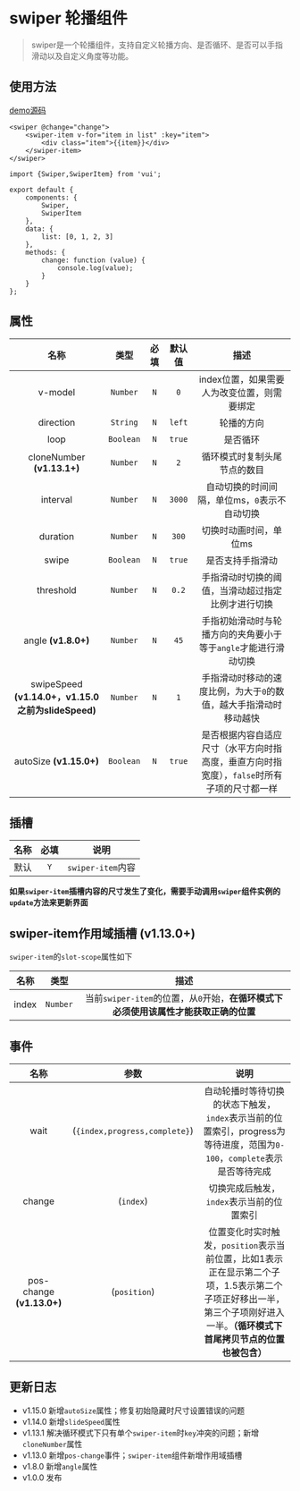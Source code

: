 # swiper 轮播组件

> swiper是一个轮播组件，支持自定义轮播方向、是否循环、是否可以手指滑动以及自定义角度等功能。

## 使用方法

[demo源码](https://gitlab.vmic.xyz/game-fed/vui/blob/master/demo/src/views/components/swiper/index.vue)

```
<swiper @change="change">
    <swiper-item v-for="item in list" :key="item">
        <div class="item">{{item}}</div>
    </swiper-item>
</swiper>
```

```
import {Swiper,SwiperItem} from 'vui';

export default {
    components: {
        Swiper,
        SwiperItem
    },
    data: {
        list: [0, 1, 2, 3]
    },
    methods: {
        change: function (value) {
            console.log(value);
        }
    }
};
```

## 属性

|                        名称                        |   类型    | 必填  | 默认值 |                                            描述                                             |
| :------------------------------------------------: | :-------: | :---: | :----: | :-----------------------------------------------------------------------------------------: |
|                      v-model                       | `Number`  |  `N`  |  `0`   |                         index位置，如果需要人为改变位置，则需要绑定                         |
|                     direction                      | `String`  |  `N`  | `left` |                                         轮播的方向                                          |
|                        loop                        | `Boolean` |  `N`  | `true` |                                          是否循环                                           |
|             cloneNumber **(v1.13.1+)**             | `Number`  |  `N`  |  `2`   |                                循环模式时复制头尾节点的数目                                 |
|                      interval                      | `Number`  |  `N`  | `3000` |                        自动切换的时间间隔，单位ms，`0`表示不自动切换                        |
|                      duration                      | `Number`  |  `N`  | `300`  |                                   切换时动画时间，单位ms                                    |
|                       swipe                        | `Boolean` |  `N`  | `true` |                                      是否支持手指滑动                                       |
|                     threshold                      | `Number`  |  `N`  | `0.2`  |                     手指滑动时切换的阈值，当滑动超过指定比例才进行切换                      |
|                angle **(v1.8.0+)**                 | `Number`  |  `N`  |  `45`  |               手指初始滑动时与轮播方向的夹角要小于等于`angle`才能进行滑动切换               |
| swipeSpeed **(v1.14.0+，v1.15.0之前为slideSpeed)** | `Number`  |  `N`  |  `1`   |              手指滑动时移动的速度比例，为大于`0`的数值，越大手指滑动时移动越快              |
|              autoSize **(v1.15.0+)**               | `Boolean` |  `N`  | `true` | 是否根据内容自适应尺寸（水平方向时指高度，垂直方向时指宽度），`false`时所有子项的尺寸都一样 |

## 插槽

| 名称  | 必填  |       说明        |
| :---: | :---: | :---------------: |
| 默认  |  `Y`  | `swiper-item`内容 |

**如果`swiper-item`插槽内容的尺寸发生了变化，需要手动调用`swiper`组件实例的`update`方法来更新界面**

## swiper-item作用域插槽 (v1.13.0+)

`swiper-item`的`slot-scope`属性如下

| 名称  |   类型   |                                         描述                                         |
| :---: | :------: | :----------------------------------------------------------------------------------: |
| index | `Number` | 当前`swiper-item`的位置，从`0`开始，**在循环模式下必须使用该属性才能获取正确的位置** |

## 事件

|           名称            |             参数              |                                                                                     说明                                                                                     |
| :-----------------------: | :---------------------------: | :--------------------------------------------------------------------------------------------------------------------------------------------------------------------------: |
|           wait            | (`{index,progress,complete}`) |                           自动轮播时等待切换的状态下触发，`index`表示当前的位置索引，progress为等待进度，范围为`0-100`，`complete`表示是否等待完成                           |
|          change           |           (`index`)           |                                                                  切换完成后触发，`index`表示当前的位置索引                                                                   |
| pos-change **(v1.13.0+)** |         (`position`)          | 位置变化时实时触发，`position`表示当前位置，比如1表示正在显示第二个子项，1.5表示第二个子项正好移出一半，第三个子项刚好进入一半。**（循环模式下首尾拷贝节点的位置也被包含）** |

## 更新日志

* v1.15.0 新增`autoSize`属性；修复初始隐藏时尺寸设置错误的问题
* v1.14.0 新增`slideSpeed`属性
* v1.13.1 解决循环模式下只有单个`swiper-item`时`key`冲突的问题；新增`cloneNumber`属性
* v1.13.0 新增`pos-change`事件；`swiper-item`组件新增作用域插槽
* v1.8.0 新增`angle`属性
* v1.0.0 发布
